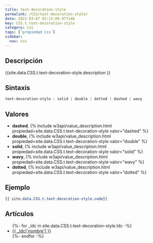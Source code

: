 ```yaml
---
title: text-decoration-style
permalink: /CSS/text-decoration-style/
date: 2021-03-07 03:12:09.977146
key: CSS.t.text-decoration-style
category: css
tags: ['propiedad css']
sidebar: 
  nav: css
---
```


## Descripción
{{site.data.CSS.t.text-decoration-style.description }}

## Sintaxis
~~~css
text-decoration-style : solid | double | dotted | dashed | wavy
~~~

## Valores
* **dashed**,  {% include w3api/value_description.html propiedad=site.data.CSS.t.text-decoration-style valor="dashed" %}
* **double**,  {% include w3api/value_description.html propiedad=site.data.CSS.t.text-decoration-style valor="double" %}
* **solid**,  {% include w3api/value_description.html propiedad=site.data.CSS.t.text-decoration-style valor="solid" %}
* **wavy**,  {% include w3api/value_description.html propiedad=site.data.CSS.t.text-decoration-style valor="wavy" %}
* **dotted**,  {% include w3api/value_description.html propiedad=site.data.CSS.t.text-decoration-style valor="dotted" %}

## Ejemplo
~~~css
{{ site.data.CSS.t.text-decoration-style.code}}
~~~

## Artículos
<ul>
{%- for _ldc in site.data.CSS.t.text-decoration-style.ldc -%}
   <li>
       <a href="{{_ldc['url'] }}">{{ _ldc['nombre'] }}</a>
   </li>
{%- endfor -%}
</ul>
